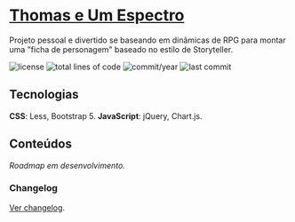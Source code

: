 # [Thomas e Um Espectro](https://anotherleo.github.io/thomas-e-um-espectro)
Projeto pessoal e divertido se baseando em dinâmicas de RPG para montar uma "ficha de personagem" baseado no estilo de Storyteller.
  
![license](https://img.shields.io/badge/license-MIT-blue) 
![total lines of code](https://img.shields.io/tokei/lines/github/anotherleo/thomas-e-um-espectro) 
![commit/year](https://img.shields.io/github/commit-activity/y/anotherleo/thomas-e-um-espectro) 
![last commit](https://img.shields.io/github/last-commit/anotherleo/thomas-e-um-espectro)

## Tecnologias
**CSS**: Less, Bootstrap 5.
**JavaScript**: jQuery, Chart.js.

## Conteúdos
_Roadmap em desenvolvimento._  

### Changelog
[Ver changelog](github.io/anotherleo/thomas-e-um-espectro/changelog.md).